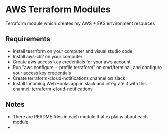 # AWS Terraform Modules

Terraform module which creates my AWS + EKS environment resources


## Requirements

- Install tearrform on your computer and visual studio code
- Install aws-cli2 on your computer
- Create aws access key credentials for your aws account
- Run "aws configure --profile terraform" on cmd/terminal, and configure your access key credentials
- Create terraform-cloud-notifications channel on slack
- Install Incoming WebHooks app in slack and integrate it with this channel: terraform-cloud-notifications

## Notes

- There are README files in each module that explains about each module
- 

